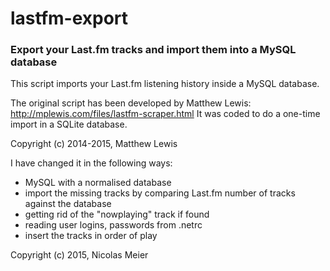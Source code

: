 # lastfm-export
### Export your Last.fm tracks and import them into a MySQL database

This script imports your Last.fm listening history inside a MySQL database.

The original script has been developed by Matthew Lewis:
http://mplewis.com/files/lastfm-scraper.html
It was coded to do a one-time import in a SQLite database.

Copyright (c) 2014-2015, Matthew Lewis

I have changed it in the following ways:                          
- MySQL with a normalised database                                
- import the missing tracks by comparing Last.fm number of tracks against the database
- getting rid of the "nowplaying" track if found
- reading user logins, passwords from .netrc
- insert the tracks in order of play

Copyright (c) 2015, Nicolas Meier
